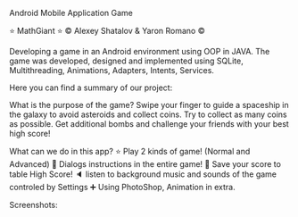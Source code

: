 Android Mobile Application Game

⭐  MathGiant  ⭐
©️ Alexey Shatalov & Yaron Romano ©️

Developing a game in an Android environment using OOP in JAVA.
The game was developed, designed and implemented using SQLite, Multithreading, Animations, Adapters, Intents, Services.

Here you can find a summary of our project:


What is the purpose of the game?
Swipe your finger to guide a spaceship in the galaxy to avoid asteroids and collect coins.
Try to collect as many coins as possible. Get additional bombs and challenge your friends with your best high score!

What can we do in this app?
⭐ Play 2 kinds of game! (Normal and Advanced)
📝 Dialogs instructions in the entire game!
💾 Save your score to table High Score!
🔈 listen to background music and sounds of the game controled by Settings
➕ Using PhotoShop, Animation in extra.

Screenshots:
